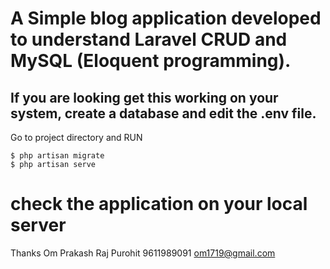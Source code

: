 
# A Simple blog application developed to understand Laravel CRUD and MySQL (Eloquent programming).

## If you are looking get this working on your system, create a database and edit the .env file.

Go to project directory and RUN
```
$ php artisan migrate
$ php artisan serve 
```
# check the application on your local server

Thanks
Om Prakash Raj Purohit
9611989091
om1719@gmail.com
